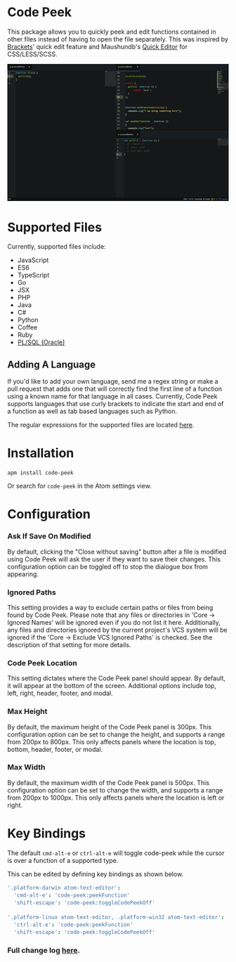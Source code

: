 # Code Peek

This package allows you to quickly peek and edit functions contained in other
files instead of having to open the file separately. This was inspired by
[Brackets](http://brackets.io/)' quick edit feature and Maushundb's [Quick Editor](https://atom.io/packages/quick-editor) for CSS/LESS/SCSS.

![Code Peek Demo](https://github.com/DFreds/code-peek-atom/blob/master/code-peek.gif?raw=true)

# Supported Files
Currently, supported files include:
* JavaScript
* ES6
* TypeScript
* Go
* JSX
* PHP
* Java
* C#
* Python
* Coffee
* Ruby
* [PL/SQL (Oracle)](https://atom.io/packages/language-oracle)

## Adding A Language
If you'd like to add your own language, send me a regex string or make a pull request that adds one that will correctly find the first line of a function using a known name for that language in all cases. Currently, Code Peek supports languages that use curly brackets to indicate the start and end of a function as well as tab based languages such as Python.

The regular expressions for the supported files are located [here](https://raw.githubusercontent.com/DFreds/code-peek-atom/master/lib/supported-files.coffee).

# Installation
```
apm install code-peek
```
Or search for <code>code-peek</code> in the Atom settings view.

# Configuration

### Ask If Save On Modified
By default, clicking the "Close without saving" button after a file is modified using Code Peek will ask the user if they want to save their changes. This configuration option can be toggled off to stop the dialogue box from appearing.

### Ignored Paths
This setting provides a way to exclude certain paths or files from being found by Code Peek. Please note that any files or directories in 'Core -> Ignored Names' will be ignored even if you do not list it here. Additionally, any files and directories ignored by the current project's VCS system will be ignored if the 'Core -> Exclude VCS Ignored Paths' is checked. See the description of that setting for more details.

### Code Peek Location
This setting dictates where the Code Peek panel should appear. By default, it will appear at the bottom of the screen. Additional options include top, left, right, header, footer, and modal.

### Max Height
By default, the maximum height of the Code Peek panel is 300px. This configuration option can be set to change the height, and supports a range from 200px to 800px. This only affects panels where the location is top, bottom, header, footer, or modal.

### Max Width
By default, the maximum width of the Code Peek panel is 500px. This configuration option can be set to change the width, and supports a range from 200px to 1000px. This only affects panels where the location is left or right.

# Key Bindings
The default <code>cmd-alt-e</code> or <code>ctrl-alt-e</code> will toggle code-peek while the cursor is over a function of a supported type.

This can be edited by defining key bindings as shown below.

```coffee
'.platform-darwin atom-text-editor':
  'cmd-alt-e': 'code-peek:peekFunction'
  'shift-escape': 'code-peek:toggleCodePeekOff'

'.platform-linux atom-text-editor, .platform-win32 atom-text-editor':
  'ctrl-alt-e': 'code-peek:peekFunction'
  'shift-escape': 'code-peek:toggleCodePeekOff'
```

### Full change log [here](./CHANGELOG.md).
